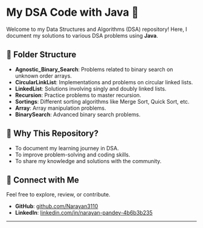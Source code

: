 # My DSA Code with Java 🚀

Welcome to my Data Structures and Algorithms (DSA) repository! Here, I document my solutions to various DSA problems using **Java**.

## 📂 Folder Structure
- **Agnostic_Binary_Search**: Problems related to binary search on unknown order arrays.
- **CircularLinkList**: Implementations and problems on circular linked lists.
- **LinkedList**: Solutions involving singly and doubly linked lists.
- **Recursion**: Practice problems to master recursion.
- **Sortings**: Different sorting algorithms like Merge Sort, Quick Sort, etc.
- **Array**: Array manipulation problems.
- **BinarySearch**: Advanced binary search problems.

## 🌟 Why This Repository?
- To document my learning journey in DSA.
- To improve problem-solving and coding skills.
- To share my knowledge and solutions with the community.

## 🔗 Connect with Me
Feel free to explore, review, or contribute.  
- **GitHub**: [github.com/Narayan3110](https://github.com/Narayan3110)  
- **LinkedIn**: [linkedin.com/in/narayan-pandey-4b6b3b235](https://linkedin.com/in/narayan-pandey-4b6b3b235)

---
